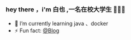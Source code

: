 ### hey there ，i'm 白也 ,一名在校大学生   👋👋👋

- 🌱 I’m currently learning java 、docker
- ⚡ Fun fact: [@Blog](https://bm4578.github.io)


[comment]: <> (📈 my github stats :)

[comment]: <> (<br/>)

[comment]: <> (<br/>)

[comment]: <> (![Dusai's GitHub stats]&#40;https://github-readme-stats.vercel.app/api?username=bm4578&#41;)
<!--
**bm4578/bm4578** is a ✨ _special_ ✨ repository because its `README.md` (this file) appears on your GitHub profile.

Here are some ideas to get you started:

- 🔭 I’m currently working on ...
- 🌱 I’m currently learning ...
- 👯 I’m looking to collaborate on ...
- 🤔 I’m looking for help with ...
- 💬 Ask me about ...
- 📫 How to reach me: ...
- 😄 Pronouns: ...
- ⚡ Fun fact: ...
-->
